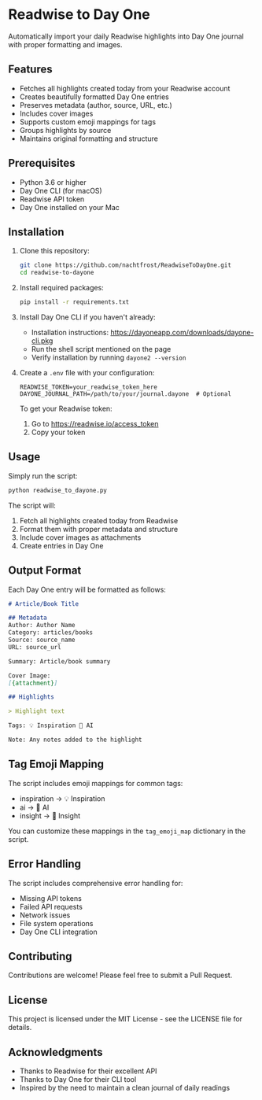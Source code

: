 # Readwise to Day One

Automatically import your daily Readwise highlights into Day One journal with proper formatting and images.

## Features

- Fetches all highlights created today from your Readwise account
- Creates beautifully formatted Day One entries
- Preserves metadata (author, source, URL, etc.)
- Includes cover images
- Supports custom emoji mappings for tags
- Groups highlights by source
- Maintains original formatting and structure

## Prerequisites

- Python 3.6 or higher
- Day One CLI (for macOS)
- Readwise API token
- Day One installed on your Mac

## Installation

1. Clone this repository:
   ```bash
   git clone https://github.com/nachtfrost/ReadwiseToDayOne.git
   cd readwise-to-dayone
   ```

2. Install required packages:
   ```bash
   pip install -r requirements.txt
   ```

3. Install Day One CLI if you haven't already:
   - Installation instructions: https://dayoneapp.com/downloads/dayone-cli.pkg
   - Run the shell script mentioned on the page
   - Verify installation by running `dayone2 --version`

4. Create a `.env` file with your configuration:
   ```
   READWISE_TOKEN=your_readwise_token_here
   DAYONE_JOURNAL_PATH=/path/to/your/journal.dayone  # Optional
   ```

   To get your Readwise token:
   1. Go to https://readwise.io/access_token
   2. Copy your token

## Usage

Simply run the script:
```bash
python readwise_to_dayone.py
```

The script will:
1. Fetch all highlights created today from Readwise
2. Format them with proper metadata and structure
3. Include cover images as attachments
4. Create entries in Day One

## Output Format

Each Day One entry will be formatted as follows:

```markdown
# Article/Book Title

## Metadata
Author: Author Name
Category: articles/books
Source: source_name
URL: source_url

Summary: Article/book summary

Cover Image:
[{attachment}]

## Highlights

> Highlight text

Tags: 💡 Inspiration 🤖 AI

Note: Any notes added to the highlight
```

## Tag Emoji Mapping

The script includes emoji mappings for common tags:
- inspiration -> 💡 Inspiration
- ai -> 🤖 AI
- insight -> 🤔 Insight

You can customize these mappings in the `tag_emoji_map` dictionary in the script.

## Error Handling

The script includes comprehensive error handling for:
- Missing API tokens
- Failed API requests
- Network issues
- File system operations
- Day One CLI integration

## Contributing

Contributions are welcome! Please feel free to submit a Pull Request.

## License

This project is licensed under the MIT License - see the LICENSE file for details.

## Acknowledgments

- Thanks to Readwise for their excellent API
- Thanks to Day One for their CLI tool
- Inspired by the need to maintain a clean journal of daily readings 